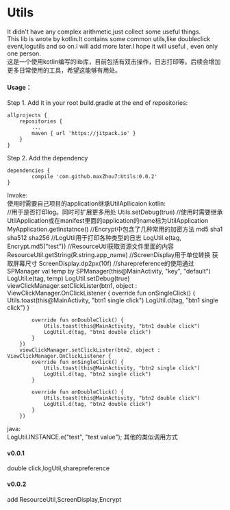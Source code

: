# Utils
It didn't have any complex arithmetic,just collect some useful things.<br>
This lib is wrote by kotlin.It contains some common utils,like doubleclick event,logutils and so on.I will add more later.I hope it will useful , even only one person.<br>
这是一个使用kotlin编写的lib库，目前包括有双击操作，日志打印等。后续会增加更多日常使用的工具，希望这能够有用处。<br>

#### Usage：

Step 1. Add it in your root build.gradle at the end of repositories:

	allprojects {
		repositories {
			...
			maven { url 'https://jitpack.io' }
		}
	}

Step 2. Add the dependency

	dependencies {
	        compile 'com.github.maxZhou7:Utils:0.0.2'
	}

Invoke:<br>
	使用时需要自己项目的application继承UtilApllicaion
kotlin:<br>
	//用于是否打印log。同时可扩展更多用处
	Utils.setDebug(true)
        //使用时需要继承UtilApplication或在manifest里面的application的name标为UtilApplication
        MyApplication.getInstatnce()
        //Encrypt中包含了几种常用的加密方法 md5 sha1 sha512 sha256
        //LogUtil用于打印各种类型的日志
        LogUtil.e(tag, Encrypt.md5("test"))
        //ResourceUtil获取资源文件里面的内容
        ResourceUtil.getString(R.string.app_name)
        //ScreenDisplay用于单位转换 获取屏幕尺寸
        ScreenDisplay.dp2px(10f)
        //sharepreference的使用通过SPManager
        val temp by SPManager(this@MainActivity, "key", "default")
        LogUtil.e(tag, temp)
	LogUtil.setDebug(true)
 	viewClickManager.setClickLister(btn1, object : ViewClickManager.OnClickListener {
            override fun onSingleClick() {
                Utils.toast(this@MainActivity, "btn1 single click")
                LogUtil.d(tag, "btn1 single click")
            }

            override fun onDoubleClick() {
                Utils.toast(this@MainActivity, "btn1 double click")
                LogUtil.d(tag, "btn1 double click")
            }
        })
        viewClickManager.setClickLister(btn2, object : ViewClickManager.OnClickListener {
            override fun onSingleClick() {
                Utils.toast(this@MainActivity, "btn2 single click")
                LogUtil.d(tag, "btn2 single click")
            }

            override fun onDoubleClick() {
                Utils.toast(this@MainActivity, "btn2 double click")
                LogUtil.d(tag, "btn2 double click")
            }
        })

java:<br>
	LogUtil.INSTANCE.e("test", "test value");
	其他的类似调用方式
	

#### v0.0.1
double click,logUtil,sharepreference

#### v0.0.2
add ResourceUtil,ScreenDisplay,Encrypt

